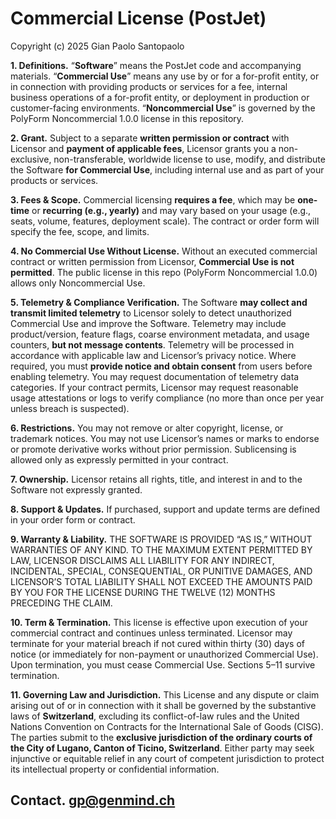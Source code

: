 # Commercial License (PostJet)

Copyright (c) 2025 Gian Paolo Santopaolo

**1. Definitions.**
“**Software**” means the PostJet code and accompanying materials.
“**Commercial Use**” means any use by or for a for-profit entity, or in connection with providing products or services for a fee, internal business operations of a for-profit entity, or deployment in production or customer-facing environments.
“**Noncommercial Use**” is governed by the PolyForm Noncommercial 1.0.0 license in this repository.

**2. Grant.**
Subject to a separate **written permission or contract** with Licensor and **payment of applicable fees**, Licensor grants you a non-exclusive, non-transferable, worldwide license to use, modify, and distribute the Software **for Commercial Use**, including internal use and as part of your products or services.

**3. Fees & Scope.**
Commercial licensing **requires a fee**, which may be **one-time** or **recurring (e.g., yearly)** and may vary based on your usage (e.g., seats, volume, features, deployment scale). The contract or order form will specify the fee, scope, and limits.

**4. No Commercial Use Without License.**
Without an executed commercial contract or written permission from Licensor, **Commercial Use is not permitted**. The public license in this repo (PolyForm Noncommercial 1.0.0) allows only Noncommercial Use.

**5. Telemetry & Compliance Verification.**
The Software **may collect and transmit limited telemetry** to Licensor solely to detect unauthorized Commercial Use and improve the Software. Telemetry may include product/version, feature flags, coarse environment metadata, and usage counters, **but not message contents**. Telemetry will be processed in accordance with applicable law and Licensor’s privacy notice. Where required, you must **provide notice and obtain consent** from users before enabling telemetry. You may request documentation of telemetry data categories. If your contract permits, Licensor may request reasonable usage attestations or logs to verify compliance (no more than once per year unless breach is suspected).

**6. Restrictions.**
You may not remove or alter copyright, license, or trademark notices. You may not use Licensor’s names or marks to endorse or promote derivative works without prior permission. Sublicensing is allowed only as expressly permitted in your contract.

**7. Ownership.**
Licensor retains all rights, title, and interest in and to the Software not expressly granted.

**8. Support & Updates.**
If purchased, support and update terms are defined in your order form or contract.

**9. Warranty & Liability.**
THE SOFTWARE IS PROVIDED “AS IS,” WITHOUT WARRANTIES OF ANY KIND. TO THE MAXIMUM EXTENT PERMITTED BY LAW, LICENSOR DISCLAIMS ALL LIABILITY FOR ANY INDIRECT, INCIDENTAL, SPECIAL, CONSEQUENTIAL, OR PUNITIVE DAMAGES, AND LICENSOR’S TOTAL LIABILITY SHALL NOT EXCEED THE AMOUNTS PAID BY YOU FOR THE LICENSE DURING THE TWELVE (12) MONTHS PRECEDING THE CLAIM.

**10. Term & Termination.**
This license is effective upon execution of your commercial contract and continues unless terminated. Licensor may terminate for your material breach if not cured within thirty (30) days of notice (or immediately for non-payment or unauthorized Commercial Use). Upon termination, you must cease Commercial Use. Sections 5–11 survive termination.

**11. Governing Law and Jurisdiction.**
This License and any dispute or claim arising out of or in connection with it shall be governed by 
the substantive laws of **Switzerland**, excluding its conflict-of-law rules and the 
United Nations Convention on Contracts for the International Sale of Goods (CISG). 
The parties submit to the **exclusive jurisdiction of the ordinary courts of the City of Lugano, Canton of 
Ticino, Switzerland**. Either party may seek injunctive or equitable relief in any court of competent jurisdiction 
to protect its intellectual property or confidential information.

**Contact.**
gp@genmind.ch
---

